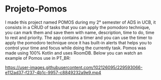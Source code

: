 # Projeto-Pomos
I made this project named POMOS during my 2° semester of ADS in UCB, it consists in a CRUD of tasks that you can apply the pomodoro technique, you can mark them and save them with name, description, time to do, time to rest and priority.
The app contains a timer and you can use the timer to apply the pomodoro technique once it has built-in alerts that helps you to control your time and focus while doing the currently task.
Pomos was made using 100% Kotlin and uses RoomDB.
Below you can watch an example of Pomos use in PT_BR:

https://user-images.githubusercontent.com/102126095/229593066-e112ad37-f237-4b1c-9957-c8849232a9e9.mp4
